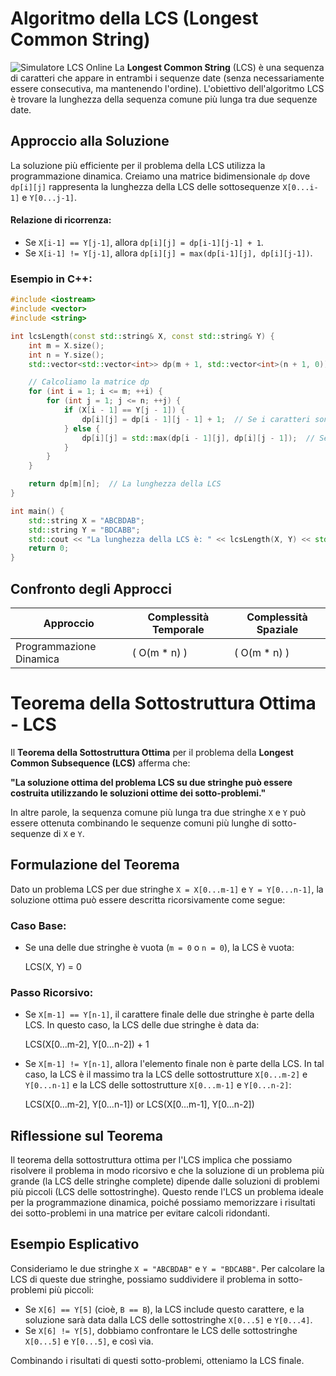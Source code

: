 # Algoritmo della LCS (Longest Common String)

![Simulatore LCS Online](https://lcs-demo.sourceforge.net/)
La **Longest Common String** (LCS) è una sequenza di caratteri che appare in entrambi i sequenze date (senza necessariamente essere consecutiva, ma mantenendo l'ordine). 
L'obiettivo dell'algoritmo LCS è trovare la lunghezza della sequenza comune più lunga tra due sequenze date.

## Approccio alla Soluzione

La soluzione più efficiente per il problema della LCS utilizza la programmazione dinamica. Creiamo una matrice bidimensionale `dp` dove `dp[i][j]` rappresenta la lunghezza della LCS delle sottosequenze `X[0...i-1]` e `Y[0...j-1]`.

#### Relazione di ricorrenza:
- Se `X[i-1] == Y[j-1]`, allora `dp[i][j] = dp[i-1][j-1] + 1`.
- Se `X[i-1] != Y[j-1]`, allora `dp[i][j] = max(dp[i-1][j], dp[i][j-1])`.

### Esempio in C++:

```cpp
#include <iostream>
#include <vector>
#include <string>

int lcsLength(const std::string& X, const std::string& Y) {
    int m = X.size();
    int n = Y.size();
    std::vector<std::vector<int>> dp(m + 1, std::vector<int>(n + 1, 0));

    // Calcoliamo la matrice dp
    for (int i = 1; i <= m; ++i) {
        for (int j = 1; j <= n; ++j) {
            if (X[i - 1] == Y[j - 1]) {
                dp[i][j] = dp[i - 1][j - 1] + 1;  // Se i caratteri sono uguali
            } else {
                dp[i][j] = std::max(dp[i - 1][j], dp[i][j - 1]);  // Se sono diversi
            }
        }
    }

    return dp[m][n];  // La lunghezza della LCS
}

int main() {
    std::string X = "ABCBDAB";
    std::string Y = "BDCABB";
    std::cout << "La lunghezza della LCS è: " << lcsLength(X, Y) << std::endl;
    return 0;
}
```


## Confronto degli Approcci

| Approccio              | Complessità Temporale | Complessità Spaziale |
|------------------------|-----------------------|----------------------|
| Programmazione Dinamica | \( O(m * n) \)     | \( O(m * n) \)    |



# Teorema della Sottostruttura Ottima - LCS

Il **Teorema della Sottostruttura Ottima** per il problema della **Longest Common Subsequence (LCS)** afferma che:

**"La soluzione ottima del problema LCS su due stringhe può essere costruita utilizzando le soluzioni ottime dei sotto-problemi."**

In altre parole, la sequenza comune più lunga tra due stringhe `X` e `Y` può essere ottenuta combinando le sequenze comuni più lunghe di sotto-sequenze di `X` e `Y`.

## Formulazione del Teorema

Dato un problema LCS per due stringhe `X = X[0...m-1]` e `Y = Y[0...n-1]`, la soluzione ottima può essere descritta ricorsivamente come segue:

### Caso Base:
- Se una delle due stringhe è vuota (`m = 0` o `n = 0`), la LCS è vuota:
  
  LCS(X, Y) = 0
  

### Passo Ricorsivo:
- Se `X[m-1] == Y[n-1]`, il carattere finale delle due stringhe è parte della LCS. In questo caso, la LCS delle due stringhe è data da:

  LCS(X[0...m-2], Y[0...n-2]) + 1

- Se `X[m-1] != Y[n-1]`, allora l'elemento finale non è parte della LCS. In tal caso, la LCS è il massimo tra la LCS delle sottostrutture `X[0...m-2]` e `Y[0...n-1]` e la LCS delle sottostrutture `X[0...m-1]` e `Y[0...n-2]`:

  LCS(X[0...m-2], Y[0...n-1])  or  LCS(X[0...m-1], Y[0...n-2])

## Riflessione sul Teorema

Il teorema della sottostruttura ottima per l'LCS implica che possiamo risolvere il problema in modo ricorsivo e che la soluzione di un problema più grande (la LCS delle stringhe complete) dipende dalle soluzioni di problemi più piccoli (LCS delle sottostringhe). Questo rende l'LCS un problema ideale per la programmazione dinamica, poiché possiamo memorizzare i risultati dei sotto-problemi in una matrice per evitare calcoli ridondanti.

## Esempio Esplicativo

Consideriamo le due stringhe `X = "ABCBDAB"` e `Y = "BDCABB"`. Per calcolare la LCS di queste due stringhe, possiamo suddividere il problema in sotto-problemi più piccoli:

- Se `X[6] == Y[5]` (cioè, `B == B`), la LCS include questo carattere, e la soluzione sarà data dalla LCS delle sottostringhe `X[0...5]` e `Y[0...4]`.
- Se `X[6] != Y[5]`, dobbiamo confrontare le LCS delle sottostringhe `X[0...5]` e `Y[0...5]`, e così via.

Combinando i risultati di questi sotto-problemi, otteniamo la LCS finale.
